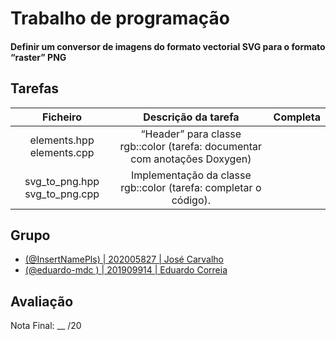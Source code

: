 
# Trabalho de programação

#### Definir um conversor de imagens do formato vectorial SVG para o formato “raster” PNG


## Tarefas


| Ficheiro | Descrição da tarefa | Completa |
| :-: | :-: | :-: |
| elements.hpp elements.cpp| “Header” para classe rgb::color (tarefa: documentar com anotações Doxygen) |   |
| svg_to_png.hpp svg_to_png.cpp | Implementação da classe rgb::color (tarefa: completar o código). |   |


## Grupo

* [(@InsertNamePls) | 202005827 | José Carvalho](https://github.com/InsertNamePls)
* [(@eduardo-mdc ) | 201909914 | Eduardo Correia](https://github.com/eduardo-mdc)


## Avaliação
Nota Final: __ /20
